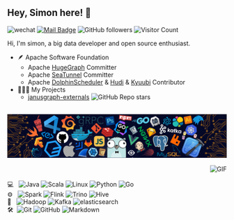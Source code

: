 ## Hey, Simon here! :wave:
![wechat](https://img.shields.io/badge/wechat-shirning-green)
[![Mail Badge](https://img.shields.io/badge/E--mail-ming@apache.org-red.svg)](mailto:ming@apache.org)
![GitHub followers](https://img.shields.io/github/followers/simon824?color=yellow)
![Visitor Count](https://komarev.com/ghpvc/?username=simon824)

Hi, I'm simon, a big data developer and open source enthusiast.
- 🪶 Apache Software Foundation
    - Apache [HugeGraph](https://github.com/apache/incubator-hugegraph) Committer
    - Apache [SeaTunnel](https://github.com/apache/incubator-seatunnel) Committer   
    - Apache [DolphinScheduler](https://github.com/apache/dolphinscheduler) & 
[Hudi](https://github.com/apache/hudi)  & 
[Kyuubi](https://github.com/apache/incubator-kyuubi)  Contributor  
- 👨🏻‍💻 My Projects
    - [janusgraph-externals](https://github.com/simon824/janusgraph-externals) ![GitHub Repo stars](https://img.shields.io/github/stars/simon824/janusgraph-externals?style=social) 

<br> ![](https://github.com/simon824/simon824/blob/main/readme.png)

<img align="right" alt="GIF" src="https://github-readme-stats.vercel.app/api?username=simon824&show_icons=true&title_color=fff&icon_color=79ff97&text_color=c9d1d9&bg_color=0d1117&border_color=333" />

[comment]: <> "https://github.com/simple-icons/simple-icons/blob/develop/slugs.md"
<br><br>  💻 &#160; 
![Java](https://img.shields.io/badge/-Java-333333?style=flat&logo=Java&logoColor=FCC624)
![Scala](https://img.shields.io/badge/-Scala-333333?style=flat&logo=Scala&logoColor=FCC624)
![Linux](https://img.shields.io/badge/-Linux-333333?style=flat&logo=Linux&logoColor=FCC624)
![Python](https://img.shields.io/badge/-Python-333333?style=flat&logo=Python&logoColor=FCC624)
![Go](https://img.shields.io/badge/-Go-333333?style=flat&logo=Go&logoColor=FCC624)  
⚙️ &#160; 
![Spark](https://img.shields.io/badge/-Spark-333333?style=flat&logo=apachespark)
![Flink](https://img.shields.io/badge/-Flink-333333?style=flat&logo=apacheflink)
![Trino](https://img.shields.io/badge/-Trino-333333?style=flat&logo=trino)
![Hive](https://img.shields.io/badge/-Hive-333333?style=flat&logo=apachehive)  
💾 &#160; 
![Hadoop](https://img.shields.io/badge/-Hadoop-333333?style=flat&logo=apachehadoop)
![Kafka](https://img.shields.io/badge/-Kafka-333333?style=flat&logo=apachekafka)
![elasticsearch](https://img.shields.io/badge/-Elasticsearch-333333?style=flat&logo=elasticsearch)  
🛠 &#160;![Git](https://img.shields.io/badge/-Git-333333?style=flat&logo=git)
![GitHub](https://img.shields.io/badge/-GitHub-333333?style=flat&logo=github)
![Markdown](https://img.shields.io/badge/-Markdown-333333?style=flat&logo=markdown)
